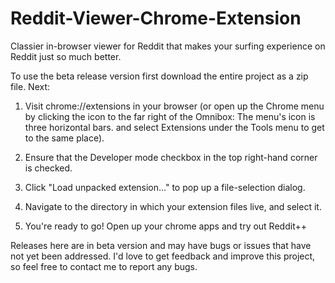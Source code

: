 # Reddit-Viewer-Chrome-Extension
Classier in-browser viewer for Reddit that makes your surfing experience on Reddit just so much better. 

To use the beta release version first download the entire project as a zip file. Next:

1. Visit chrome://extensions in your browser (or open up the Chrome menu by clicking the icon to the far right of the Omnibox:  The menu's icon is three horizontal bars. and select Extensions under the Tools menu to get to the same place).

2. Ensure that the Developer mode checkbox in the top right-hand corner is checked.

3. Click "Load unpacked extension…" to pop up a file-selection dialog.

4. Navigate to the directory in which your extension files live, and select it.

5. You're ready to go! Open up your chrome apps and try out Reddit++

Releases here are in beta version and may have bugs or issues that have not yet been addressed.
I'd love to get feedback and improve this project, so feel free to contact me to report any bugs.
